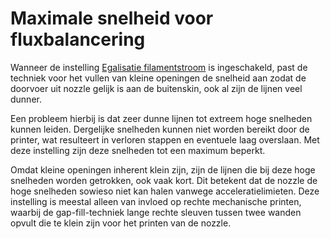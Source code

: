 Maximale snelheid voor fluxbalancering
====
Wanneer de instelling [Egalisatie filamentstroom](speed_equalize_flow_enabled.md) is ingeschakeld, past de techniek voor het vullen van kleine openingen de snelheid aan zodat de doorvoer uit nozzle gelijk is aan de buitenskin, ook al zijn de lijnen veel dunner.

Een probleem hierbij is dat zeer dunne lijnen tot extreem hoge snelheden kunnen leiden. Dergelijke snelheden kunnen niet worden bereikt door de printer, wat resulteert in verloren stappen en eventuele laag overslaan. Met deze instelling zijn deze snelheden tot een maximum beperkt.

Omdat kleine openingen inherent klein zijn, zijn de lijnen die bij deze hoge snelheden worden getrokken, ook vaak kort. Dit betekent dat de nozzle de hoge snelheden sowieso niet kan halen vanwege acceleratielimieten. Deze instelling is meestal alleen van invloed op rechte mechanische printen, waarbij de gap-fill-techniek lange rechte sleuven tussen twee wanden opvult die te klein zijn voor het printen van de nozzle.